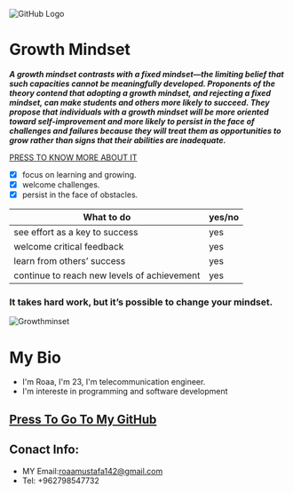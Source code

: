
![GitHub Logo](https://th.bing.com/th/id/OIP.IUWjydGg9q7952-70vjhtQHaFj?w=238&h=180&c=7&o=5&pid=1.7)
# Growth Mindset

_***A growth mindset contrasts with a fixed mindset—the limiting belief that such capacities cannot be meaningfully developed. Proponents of the theory contend that adopting a growth mindset, and rejecting a fixed mindset, can make students and others more likely to succeed. They propose that individuals with a growth mindset will be more oriented toward self-improvement and more likely to persist in the face of challenges and failures because they will treat them as opportunities to grow rather than signs that their abilities are inadequate.***_

[PRESS TO KNOW MORE ABOUT IT](https://www.atlassian.com/blog/inside-atlassian/growth-mindset)

* [x] focus on learning and growing.
* [x] welcome challenges.
* [x] persist in the face of obstacles.

What to do | yes/no
---------- | ---------
see effort as a key to success | yes
welcome critical feedback |  yes
learn from others’ success | yes
continue to reach new levels of achievement | yes

### It takes hard work, but it’s possible to change your mindset.

![Growthminset](https://cdn-images-1.medium.com/max/1600/1*gtBu2XlLmY3lSAwamQXz0w.jpeg)

#  My Bio
* I'm Roaa, I'm 23, I'm telecommunication engineer.
* I'm intereste in programming and software development

## [Press To Go To My GitHub](https://github.com/RoaaMustafa)

## Conact Info:
* MY Email:roaamustafa142@gmail.com
* Tel: +962798547732
